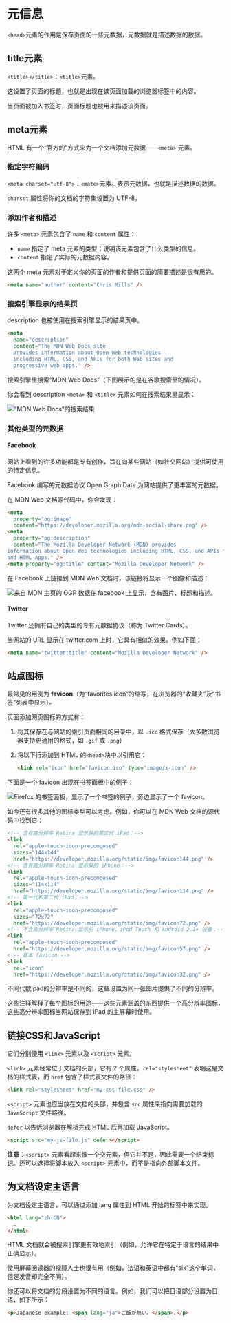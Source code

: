 # 元信息

`<head>`元素的作用是保存页面的一些元数据，元数据就是描述数据的数据。



## title元素

`<title></title>`：`<title>`元素。

这设置了页面的标题，也就是出现在该页面加载的浏览器标签中的内容。

当页面被加入书签时，页面标题也被用来描述该页面。



## meta元素

HTML 有一个“官方的”方式来为一个文档添加元数据——`<meta>` 元素。



### 指定字符编码

`<meta charset="utf-8">`：`<mate>`元素。表示元数据，也就是描述数据的数据。

`charset` 属性将你的文档的字符集设置为 UTF-8。



### 添加作者和描述

许多 `<meta>` 元素包含了 `name` 和 `content` 属性：

- `name` 指定了 meta 元素的类型；说明该元素包含了什么类型的信息。
- `content` 指定了实际的元数据内容。



这两个 meta 元素对于定义你的页面的作者和提供页面的简要描述是很有用的。

```html
<meta name="author" content="Chris Mills" />
```





### 搜索引擎显示的结果页

description 也被使用在搜索引擎显示的结果页中。

```html
<meta
  name="description"
  content="The MDN Web Docs site
  provides information about Open Web technologies
  including HTML, CSS, and APIs for both Web sites and
  progressive web apps." />
```

搜索引擎里搜索“MDN Web Docs”（下图展示的是在谷歌搜索里的情况）。

你会看到 description `<meta>` 和 `<title>` 元素如何在搜索结果里显示：

![“MDN Web Docs”的搜索结果](images/元信息.assets/mdn-search-result.png)





### 其他类型的元数据

#### Facebook

网站上看到的许多功能都是专有创作，旨在向某些网站（如社交网站）提供可使用的特定信息。

Facebook 编写的元数据协议 Open Graph Data 为网站提供了更丰富的元数据。

在 MDN Web 文档源代码中，你会发现：

```html
<meta
  property="og:image"
  content="https://developer.mozilla.org/mdn-social-share.png" />
<meta
  property="og:description"
  content="The Mozilla Developer Network (MDN) provides
information about Open Web technologies including HTML, CSS, and APIs for both Web sites
and HTML Apps." />
<meta property="og:title" content="Mozilla Developer Network" />
```



在 Facebook 上链接到 MDN Web 文档时，该链接将显示一个图像和描述：

![来自 MDN 主页的 OGP 数据在 facebook 上显示，含有图片、标题和描述。](images/元信息.assets/facebook-output.png)



#### Twitter

Twitter 还拥有自己的类型的专有元数据协议（称为 Twitter Cards）。

当网站的 URL 显示在 twitter.com 上时，它具有相似的效果。例如下面：

```html
<meta name="twitter:title" content="Mozilla Developer Network" />
```



## 站点图标

最常见的用例为 **favicon**（为“favorites icon”的缩写，在浏览器的“收藏夹”及“书签”列表中显示）。



页面添加网页图标的方式有：

1. 将其保存在与网站的索引页面相同的目录中，以 `.ico` 格式保存（大多数浏览器支持更通用的格式，如 `.gif` 或 `.png`）

2. 将以下行添加到 HTML 的`<head>`块中以引用它：

    ```html
    <link rel="icon" href="favicon.ico" type="image/x-icon" />
    ```



下面是一个 favicon 出现在书签面板中的例子：

![Firefox 的书签面板，显示了一个书签的例子，旁边显示了一个 favicon。](images/元信息.assets/bookmark-favicon.png)



如今还有很多其他的图标类型可以考虑。例如，你可以在 MDN Web 文档的源代码中找到它：

```html
<!-- 含有高分辨率 Retina 显示屏的第三代 iPad：-->
<link
  rel="apple-touch-icon-precomposed"
  sizes="144x144"
  href="https://developer.mozilla.org/static/img/favicon144.png" />
<!-- 含有高分辨率 Retina 显示屏的 iPhone：-->
<link
  rel="apple-touch-icon-precomposed"
  sizes="114x114"
  href="https://developer.mozilla.org/static/img/favicon114.png" />
<!-- 第一代和第二代 iPad：-->
<link
  rel="apple-touch-icon-precomposed"
  sizes="72x72"
  href="https://developer.mozilla.org/static/img/favicon72.png" />
<!-- 不含高分辨率 Retina 显示的 iPhone、iPod Touch 和 Android 2.1+ 设备：-->
<link
  rel="apple-touch-icon-precomposed"
  href="https://developer.mozilla.org/static/img/favicon57.png" />
<!-- 基本 favicon -->
<link
  rel="icon"
  href="https://developer.mozilla.org/static/img/favicon32.png" />
```

不同代数ipad的分辨率是不同的，这些设置为同一张图片提供了不同的分辨率。

这些注释解释了每个图标的用途——这些元素涵盖的东西提供一个高分辨率图标，这些高分辨率图标当网站保存到 iPad 的主屏幕时使用。



## 链接CSS和JavaScript

它们分别使用 `<link>` 元素以及 `<script>` 元素。



`<link>` 元素经常位于文档的头部，它有 2 个属性，`rel="stylesheet"` 表明这是文档的样式表，而 `href` 包含了样式表文件的路径：

```html
<link rel="stylesheet" href="my-css-file.css" />
```



`<script>` 元素也应当放在文档的头部，并包含 `src` 属性来指向需要加载的 `JavaScript` 文件路径。

`defer` 以告诉浏览器在解析完成 HTML 后再加载 JavaScript。

```html
<script src="my-js-file.js" defer></script>
```

**注意**：`<script>` 元素看起来像一个空元素，但它并不是，因此需要一个结束标记。还可以选择将脚本放入 `<script>` 元素中，而不是指向外部脚本文件。



## 为文档设定主语言

为文档设定主语言，可以通过添加 lang 属性到 HTML 开始的标签中来实现。

```html
<html lang="zh-CN">
  …
</html>
```

HTML 文档就会被搜索引擎更有效地索引（例如，允许它在特定于语言的结果中正确显示）。

使用屏幕阅读器的视障人士也很有用（例如，法语和英语中都有“six”这个单词，但是发音却完全不同）。



你还可以将文档的分段设置为不同的语言。例如，我们可以把日语部分设置为日语，如下所示：

```html
<p>Japanese example: <span lang="ja">ご飯が熱い。</span>.</p>
```
